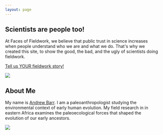 ```yaml
---
layout: page
---
```


<div class="my-text-body post-container">
	<h2>Scientists are people too!</h2>
	<div class="row">
		<div class="col s12">
			<p>At Faces of Fieldwork, we believe that public trust in science increases when people understand who we are and what we do. That's why we created this site, to show the good, the bad, and the ugly of scientists doing fieldwork.</p>
			<p><a href='/upload_image/'>Tell us YOUR fieldwork story!</a></p>
		</div>
	</div>
	<div class="row">
		<div class="col s12">
			<img src="https://i.imgur.com/yprmlSw.jpg">
		</div>
	</div>
</div>

<div class="my-text-body post-container">
	<h2>About Me</h2>
	<div class="row ">
		<div class="col s12">
			<p>My name is <a href="http://wabarr.com">Andrew Barr</a>. I am a paleoanthropologist studying the environmental context of early human evolution. My field research in in eastern Africa examines the paleoecological forces that shaped the evolution of our early ancestors.</p>
		</div>
		<div class="col s12">
			<img src="http://i.imgur.com/pkIHEKh.jpg">
			<!-- presentable headshot link
			<img src="http://i.imgur.com/iwnH5Re.jpg">
			-->
		</div>	
	
</div>
</div>
